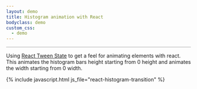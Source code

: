 ```yaml
---
layout: demo
title: Histogram animation with React
bodyclass: demo
custom_css:
  - demo
---
```


<style>
.bar rect {
  fill: steelblue;
  shape-rendering: crispEdges;
}

.bar.barheight-enter rect {
  height: 0;
}

.bar.barheight-enter.barheight-enter-active rect {
  transition: height .5s ease-in;
}

.bar text {
  fill: #fff;
  font-size: 11px;
}

.axis text {
  font-size: 11px;
}

.axis path, .axis line {
  fill: none;
  stroke: #000;
  shape-rendering: crispEdges;
}
</style>
<div id="react-transition" style="border: 1px solid #ccc;"></div>
<p></p>

Using
[React Tween State](https://github.com/chenglou/react-tween-state) to
get a feel for animating elements with react. This animates the
histogram bars height starting from 0 height and animates the width
starting from 0 width.

{% include javascript.html js_file="react-histogram-transition" %}
